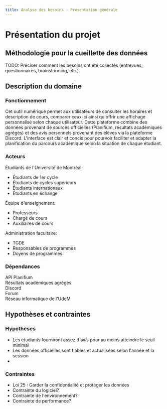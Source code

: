 ```yaml
---
title: Analyse des besoins - Présentation générale
---
```


# Présentation du projet

## Méthodologie pour la cueillette des données

TODO: Préciser comment les besoins ont été collectés (entrevues, questionnaires, brainstorming, etc.).

## Description du domaine

### Fonctionnement
Cet outil numérique permet aux utilisateurs de consulter les horaires et description de cours, comparer ceux-ci ainsi qu'offrir une affichage personnalisé selon chaque utilisateur. Cette plateforme combine des données provenant de sources officielles (Planifium, résultats académiques agrégés) et des avis personnels provenant des élèves via la plateforme Discord. L'interface est clair et concis pour pourvoir faciliter et adapter la planification du parcours académique selon la situation de chaque étudiant.

### Acteurs
Étudiants de l'Université de Montréal:     
- Étudiants de 1er cycle  
- Étudiants de cycles supérieurs  
- Étudiants internationaux  
- Étudiants en échange  
  
Équipe d'enseignement:  
- Professeurs  
- Chargé de cours  
- Auxiliaires de cours  
  
Administration facultaire:  
- TGDE  
- Responsables de programmes   
- Doyens de programmes 

### Dépendances
API Planifium  
Résultats académiques agrégés  
Discord  
Forum  
Réseau informatique de l'UdeM

## Hypothèses et contraintes
### Hypothèses
- Les étudiants fourniront assez d'avis pour au moins atteindre le seuil minimal  
- Les données officielles sont fiables et actualisées selon l'année et la session  
- 
### Contraintes
- Loi 25 : Garder la confidentialité et protéger les données  
- Contrainte du logiciel?
- Contrainte de l'environnement?
- Contrainte de performance?